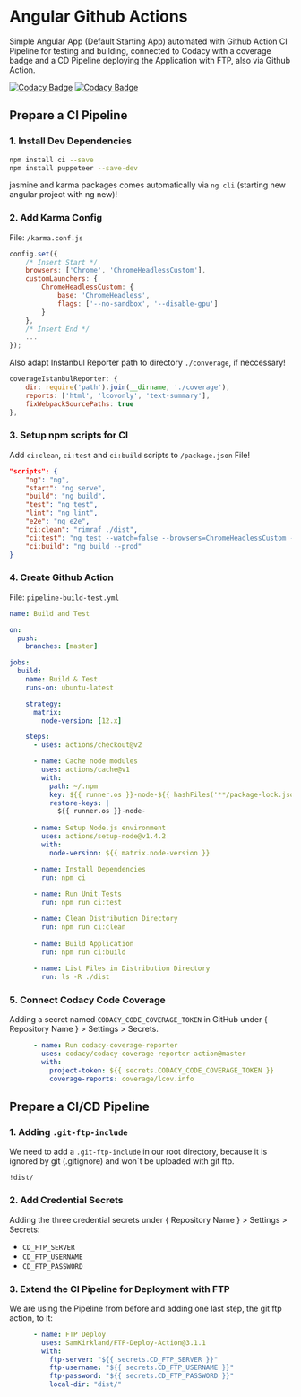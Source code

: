 # Angular Github Actions

Simple Angular App (Default Starting App) automated with Github Action CI Pipeline for testing and building, connected to Codacy with a coverage badge and a CD Pipeline deploying the Application with FTP, also via Github Action.

[![Codacy Badge](https://app.codacy.com/project/badge/Grade/413a9957f4784296a40e889235c20d4d)](https://www.codacy.com/manual/JakobVesely/angular-github-actions?utm_source=github.com&amp;utm_medium=referral&amp;utm_content=JakobVesely/angular-github-actions&amp;utm_campaign=Badge_Grade)
[![Codacy Badge](https://app.codacy.com/project/badge/Coverage/413a9957f4784296a40e889235c20d4d)](https://www.codacy.com/manual/JakobVesely/angular-github-actions?utm_source=github.com&utm_medium=referral&utm_content=JakobVesely/angular-github-actions&utm_campaign=Badge_Coverage)

## Prepare a CI Pipeline

### 1. Install Dev Dependencies

```sh
npm install ci --save
npm install puppeteer --save-dev
```

jasmine and karma packages comes automatically via `ng cli` (starting new angular project with ng new)!

### 2. Add Karma Config

File: `/karma.conf.js`

```js
config.set({
    /* Insert Start */
    browsers: ['Chrome', 'ChromeHeadlessCustom'],
    customLaunchers: {
        ChromeHeadlessCustom: {
            base: 'ChromeHeadless',
            flags: ['--no-sandbox', '--disable-gpu']
        }
    },
    /* Insert End */
    ...
});
```

Also adapt Instanbul Reporter path to directory `./converage`, if neccessary!

```js
coverageIstanbulReporter: {
    dir: require('path').join(__dirname, './coverage'),
    reports: ['html', 'lcovonly', 'text-summary'],
    fixWebpackSourcePaths: true
},
```

### 3. Setup npm scripts for CI

Add `ci:clean`, `ci:test` and `ci:build` scripts to `/package.json` File!

```json
"scripts": {
    "ng": "ng",
    "start": "ng serve",
    "build": "ng build",
    "test": "ng test",
    "lint": "ng lint",
    "e2e": "ng e2e",
    "ci:clean": "rimraf ./dist",
    "ci:test": "ng test --watch=false --browsers=ChromeHeadlessCustom --code-coverage",
    "ci:build": "ng build --prod"
}
```

### 4. Create Github Action

File: `pipeline-build-test.yml`

```yml
name: Build and Test

on:
  push:
    branches: [master]

jobs:
  build:
    name: Build & Test
    runs-on: ubuntu-latest

    strategy:
      matrix:
        node-version: [12.x]

    steps:
      - uses: actions/checkout@v2

      - name: Cache node modules
        uses: actions/cache@v1
        with:
          path: ~/.npm
          key: ${{ runner.os }}-node-${{ hashFiles('**/package-lock.json') }}
          restore-keys: |
            ${{ runner.os }}-node-
            
      - name: Setup Node.js environment
        uses: actions/setup-node@v1.4.2
        with:
          node-version: ${{ matrix.node-version }}

      - name: Install Dependencies
        run: npm ci
          
      - name: Run Unit Tests
        run: npm run ci:test

      - name: Clean Distribution Directory
        run: npm run ci:clean
        
      - name: Build Application
        run: npm run ci:build
      
      - name: List Files in Distribution Directory
        run: ls -R ./dist
```

### 5. Connect Codacy Code Coverage

Adding a secret named `CODACY_CODE_COVERAGE_TOKEN` in GitHub under { Repository Name } > Settings > Secrets.

```yml
      - name: Run codacy-coverage-reporter
        uses: codacy/codacy-coverage-reporter-action@master
        with:
          project-token: ${{ secrets.CODACY_CODE_COVERAGE_TOKEN }}
          coverage-reports: coverage/lcov.info
```

## Prepare a CI/CD Pipeline

### 1. Adding `.git-ftp-include`

We need to add a `.git-ftp-include` in our root directory, because it is ignored by git (.gitignore) and won´t be uploaded with git ftp.
```
!dist/
```

### 2. Add Credential Secrets

Adding the three credential secrets under { Repository Name } > Settings > Secrets:
- `CD_FTP_SERVER`
- `CD_FTP_USERNAME`
- `CD_FTP_PASSWORD`

### 3. Extend the CI Pipeline for Deployment with FTP

We are using the Pipeline from before and adding one last step, the git ftp action, to it:

```yml
      - name: FTP Deploy
        uses: SamKirkland/FTP-Deploy-Action@3.1.1
        with:
          ftp-server: "${{ secrets.CD_FTP_SERVER }}"
          ftp-username: "${{ secrets.CD_FTP_USERNAME }}"
          ftp-password: "${{ secrets.CD_FTP_PASSWORD }}"
          local-dir: "dist/"
```
